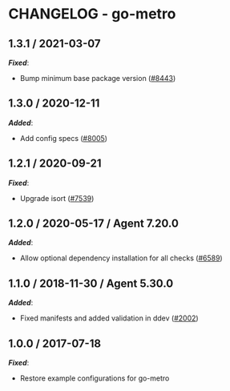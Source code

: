 # CHANGELOG - go-metro

<!-- towncrier release notes start -->

## 1.3.1 / 2021-03-07

***Fixed***:

* Bump minimum base package version ([#8443](https://github.com/KhulnaSoft/integrations-core/pull/8443))

## 1.3.0 / 2020-12-11

***Added***:

* Add config specs ([#8005](https://github.com/KhulnaSoft/integrations-core/pull/8005))

## 1.2.1 / 2020-09-21

***Fixed***:

* Upgrade isort ([#7539](https://github.com/KhulnaSoft/integrations-core/pull/7539))

## 1.2.0 / 2020-05-17 / Agent 7.20.0

***Added***:

* Allow optional dependency installation for all checks ([#6589](https://github.com/KhulnaSoft/integrations-core/pull/6589))

## 1.1.0 / 2018-11-30 / Agent 5.30.0

***Added***:

* Fixed manifests and added validation in ddev ([#2002][1])

## 1.0.0 / 2017-07-18

***Fixed***:

* Restore example configurations for go-metro

[1]: https://github.com/KhulnaSoft/integrations-core/pull/2002
